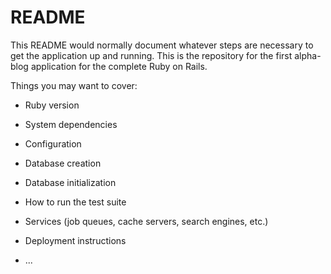 # README

This README would normally document whatever steps are necessary to get the application up and running.
This is the repository for the first alpha-blog application for the complete Ruby on Rails.

Things you may want to cover:

* Ruby version

* System dependencies

* Configuration

* Database creation

* Database initialization

* How to run the test suite

* Services (job queues, cache servers, search engines, etc.)

* Deployment instructions

* ...
